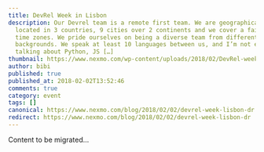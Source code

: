 ```yaml
---
title: DevRel Week in Lisbon
description: Our Devrel team is a remote first team. We are geographically
  located in 3 countries, 9 cities over 2 continents and we cover a fair few
  time zones. We pride ourselves on being a diverse team from different
  backgrounds. We speak at least 10 languages between us, and I’m not even
  talking about Python, JS […]
thumbnail: https://www.nexmo.com/wp-content/uploads/2018/02/DevRel-week-sailing.jpg
author: bibi
published: true
published_at: 2018-02-02T13:52:46
comments: true
category: event
tags: []
canonical: https://www.nexmo.com/blog/2018/02/02/devrel-week-lisbon-dr
redirect: https://www.nexmo.com/blog/2018/02/02/devrel-week-lisbon-dr
---
```

Content to be migrated...

